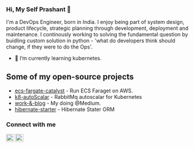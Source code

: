 

### Hi, My Self Prashant 👋

I'm a DevOps Engineer, born in India. I enjoy being part of system design, product lifecycle, strategic planning through development, deployment and maintenance. I continously working to solving the fundamental question by buidling custom solution in python  -  'what do developers think should change,  if they were to do the Ops'.  

- 🌱 I’m currently learning kubernetes.

## Some of my open-source projects

- [ecs-fargate-catalyst](https://github.com/prasvats/terraform) - Run ECS Faraget on AWS.
- [k8-autoScalar](https://github.com/prasvats/k8s-rabbit-pod-autoscaler) - RabbitMq autoscalar for Kubernetes
- [work-&-blog](https://prashant-vats.medium.com/) - My doing @Medium.
- [hibernate-starter](https://github.com/prasvats/hibernate-starter) - Hibernate Stater ORM


### Connect with me

[<img align="left" alt="prashant-vats | Medium" width="22" src="https://cdn.jsdelivr.net/npm/simple-icons@v3/icons/medium.svg" />][medium]
[<img align="left" alt="vatsprashant | LinkedIn" width="22" src="https://cdn.jsdelivr.net/npm/simple-icons@v3/icons/linkedin.svg" />][linkedin]

[medium]: https://prashant-vats.medium.com/
[linkedin]: https://www.linkedin.com/in/vatsprashant/
<!---
prasvats/prasvats is a ✨ special ✨ repository because its `README.md` (this file) appears on your GitHub profile.
You can click the Preview link to take a look at your changes.
--->
